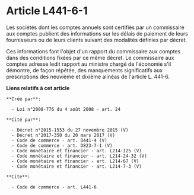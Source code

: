 # Article L441-6-1

Les sociétés dont les comptes annuels sont certifiés par un commissaire aux comptes publient des informations sur les délais
de paiement de leurs fournisseurs ou de leurs clients suivant des modalités définies par décret. 

Ces informations font l'objet d'un rapport du commissaire aux comptes dans des conditions fixées par ce même décret. Le
commissaire aux comptes adresse ledit rapport au ministre chargé de l'économie s'il démontre, de façon répétée, des
manquements significatifs aux prescriptions des neuvième et dixième alinéas de l'article L. 441-6.

**Liens relatifs à cet article**

	**Créé par**:

	  - Loi n°2008-776 du 4 août 2008 - art. 24

	**Cité par**:

	  - Décret n°2015-1553 du 27 novembre 2015 (V)
	  - Décret n°2017-350 du 20 mars 2017 (V)
	  - Code de commerce - art. D441-4 (V)
	  - Code de commerce - art. D823-7-1 (V)
	  - Code monétaire et financier - art. L214-125 (V)
	  - Code monétaire et financier - art. L214-24-32 (V)
	  - Code monétaire et financier - art. L214-67 (V)
	  - Code monétaire et financier - art. L214-7-3 (V)

	**Cite**:

	  - Code de commerce - art. L441-6
